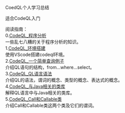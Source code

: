 CoedQL个人学习总结

适合CodeQL入门

阅读指南：<br>
0.[CodeQL_程序分析](md/00CodeQL_程序分析.md) <br>
一些乱七八糟的关于程序分析的知识。<br>
1.[CodeQL_环境搭建](md/01CodeQL_环境搭建.md)<br>
使用VScode搭建codeql环境。<br>
2.[CodeQL_一个简单查询例子](md/02CodeQL_一个简单查询例子.md)<br>
介绍QL语句的结构，from...where...select。<br>
3.[CodeQL_QL语言语法](md/03CodeQL_QL语言语法.md)<br>
介绍QL的语法，谓词的概念、类型的概念、表达式的概念。<br>
4.[CodeQL_与Java相关的类库](md/04CodeQL_与Java相关的类库.md)<br>
解释QL语言中与Java相关的类库。<br>
5.[CodeQL_Call和Callable类](md/05CodeQL_Call和Callable类.md)<br>
介绍Call和Callable类这两个类及它们的谓词。<br>
